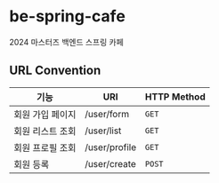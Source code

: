 # be-spring-cafe

2024 마스터즈 백엔드 스프링 카페

## URL Convention

| 기능        | URI           | HTTP Method |
|-----------|---------------|-------------|
| 회원 가입 페이지 | /user/form    | `GET`       |
| 회원 리스트 조회 | /user/list    | `GET`       |
| 회원 프로필 조회 | /user/profile | `GET`       |
| 회원 등록     | /user/create  | `POST`      |